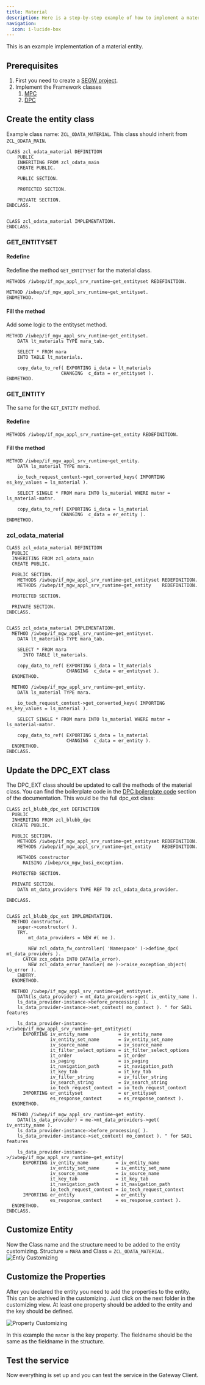 ```yaml
---
title: Material
description: Here is a step-by-step example of how to implement a material entity using the OData Framework.
navigation:
  icon: i-lucide-box
---
```


This is an example implementation of a material entity. 

## Prerequisites

1. First you need to create a [SEGW project](/documentation/creating-a-service#create-a-segw-project).
1. Implement the Framework classes
    1. [MPC](/documentation/creating-a-service#implement-the-mpc-class)
    1. [DPC](/documentation/creating-a-service#implement-the-dpc-class)


## Create the entity class

Example class name: `ZCL_ODATA_MATERIAL`.
This class should inherit from `ZCL_ODATA_MAIN`.

```abap	
CLASS zcl_odata_material DEFINITION
    PUBLIC
    INHERITING FROM zcl_odata_main
    CREATE PUBLIC.

    PUBLIC SECTION.

    PROTECTED SECTION.

    PRIVATE SECTION.
ENDCLASS.


CLASS zcl_odata_material IMPLEMENTATION.
ENDCLASS.
```	
### GET_ENTITYSET

#### Redefine 
Redefine the method `GET_ENTITYSET` for the material class.

```abap
METHODS /iwbep/if_mgw_appl_srv_runtime~get_entityset REDEFINITION.
```

```abap
METHOD /iwbep/if_mgw_appl_srv_runtime~get_entityset.
ENDMETHOD.
```

#### Fill the method

Add some logic to the entityset method.

```abap
METHOD /iwbep/if_mgw_appl_srv_runtime~get_entityset.
    DATA lt_materials TYPE mara_tab.

    SELECT * FROM mara
    INTO TABLE lt_materials.

    copy_data_to_ref( EXPORTING i_data = lt_materials
                    CHANGING  c_data = er_entityset ).
ENDMETHOD.
```

### GET_ENTITY
The same for the `GET_ENTITY` method.

#### Redefine

```abap
METHODS /iwbep/if_mgw_appl_srv_runtime~get_entity REDEFINITION.
```

#### Fill the method

```abap
METHOD /iwbep/if_mgw_appl_srv_runtime~get_entity.
    DATA ls_material TYPE mara.

    io_tech_request_context->get_converted_keys( IMPORTING es_key_values = ls_material ).

    SELECT SINGLE * FROM mara INTO ls_material WHERE matnr = ls_material-matnr.

    copy_data_to_ref( EXPORTING i_data = ls_material
                    CHANGING  c_data = er_entity ).
ENDMETHOD.
```

### zcl_odata_material

```abap
CLASS zcl_odata_material DEFINITION
  PUBLIC
  INHERITING FROM zcl_odata_main
  CREATE PUBLIC.

  PUBLIC SECTION.
    METHODS /iwbep/if_mgw_appl_srv_runtime~get_entityset REDEFINITION.
    METHODS /iwbep/if_mgw_appl_srv_runtime~get_entity    REDEFINITION.

  PROTECTED SECTION.

  PRIVATE SECTION.
ENDCLASS.


CLASS zcl_odata_material IMPLEMENTATION.
  METHOD /iwbep/if_mgw_appl_srv_runtime~get_entityset.
    DATA lt_materials TYPE mara_tab.

    SELECT * FROM mara
      INTO TABLE lt_materials.

    copy_data_to_ref( EXPORTING i_data = lt_materials
                      CHANGING  c_data = er_entityset ).
  ENDMETHOD.

  METHOD /iwbep/if_mgw_appl_srv_runtime~get_entity.
    DATA ls_material TYPE mara.

    io_tech_request_context->get_converted_keys( IMPORTING es_key_values = ls_material ).

    SELECT SINGLE * FROM mara INTO ls_material WHERE matnr = ls_material-matnr.

    copy_data_to_ref( EXPORTING i_data = ls_material
                      CHANGING  c_data = er_entity ).
  ENDMETHOD.
ENDCLASS.
```

## Update the DPC_EXT class

The DPC_EXT class should be updated to call the methods of the material class.
You can find the boilerplate code in the [DPC boilerplate code](/documentation/dpc-boilerplate-code) section of the documentation.
This would be the full dpc_ext class:

```abap
CLASS zcl_blubb_dpc_ext DEFINITION
  PUBLIC
  INHERITING FROM zcl_blubb_dpc
  CREATE PUBLIC.

  PUBLIC SECTION.
    METHODS /iwbep/if_mgw_appl_srv_runtime~get_entityset REDEFINITION.
    METHODS /iwbep/if_mgw_appl_srv_runtime~get_entity    REDEFINITION.

    METHODS constructor
      RAISING /iwbep/cx_mgw_busi_exception.

  PROTECTED SECTION.

  PRIVATE SECTION.
    DATA mt_data_providers TYPE REF TO zcl_odata_data_provider.

ENDCLASS.


CLASS zcl_blubb_dpc_ext IMPLEMENTATION.
  METHOD constructor.
    super->constructor( ).
    TRY.
        mt_data_providers = NEW #( me ).

        NEW zcl_odata_fw_controller( 'Namespace' )->define_dpc( mt_data_providers ).
      CATCH zcx_odata INTO DATA(lo_error).
        NEW zcl_odata_error_handler( me )->raise_exception_object( lo_error ).
    ENDTRY.
  ENDMETHOD.

  METHOD /iwbep/if_mgw_appl_srv_runtime~get_entityset.
    DATA(ls_data_provider) = mt_data_providers->get( iv_entity_name ).
    ls_data_provider-instance->before_processing( ).
    ls_data_provider-instance->set_context( mo_context ). " for SADL features

    ls_data_provider-instance->/iwbep/if_mgw_appl_srv_runtime~get_entityset(
      EXPORTING iv_entity_name           = iv_entity_name
                iv_entity_set_name       = iv_entity_set_name
                iv_source_name           = iv_source_name
                it_filter_select_options = it_filter_select_options
                it_order                 = it_order
                is_paging                = is_paging
                it_navigation_path       = it_navigation_path
                it_key_tab               = it_key_tab
                iv_filter_string         = iv_filter_string
                iv_search_string         = iv_search_string
                io_tech_request_context  = io_tech_request_context
      IMPORTING er_entityset             = er_entityset
                es_response_context      = es_response_context ).
  ENDMETHOD.

  METHOD /iwbep/if_mgw_appl_srv_runtime~get_entity.
    DATA(ls_data_provider) = me->mt_data_providers->get( iv_entity_name ).
    ls_data_provider-instance->before_processing( ).
    ls_data_provider-instance->set_context( mo_context ). " for SADL features

    ls_data_provider-instance->/iwbep/if_mgw_appl_srv_runtime~get_entity(
      EXPORTING iv_entity_name          = iv_entity_name
                iv_entity_set_name      = iv_entity_set_name
                iv_source_name          = iv_source_name
                it_key_tab              = it_key_tab
                it_navigation_path      = it_navigation_path
                io_tech_request_context = io_tech_request_context
      IMPORTING er_entity               = er_entity
                es_response_context     = es_response_context ).
  ENDMETHOD.
ENDCLASS.
```

## Customize Entity

Now the Class name and the structure need to be added to the entity customizing.
Structure = `MARA` and Class = `ZCL_ODATA_MATERIAL`.
![Entiy Customizing](pictures/examples/material_entity_customizing.png)

## Customize the Properties

After you declared the entity you need to add the properties to the entity. This can be archived in the customizing.
Just click on the next folder in the customizing view. At least one property should be added to the entity and the key should be defined.

![Property Customizing](pictures/examples/material_entity_props_customizing.png)

In this example the `matnr` is the key property. The fieldname should be the same as the fieldname in the structure.

## Test the service

Now everything is set up and you can test the service in the Gateway Client.
